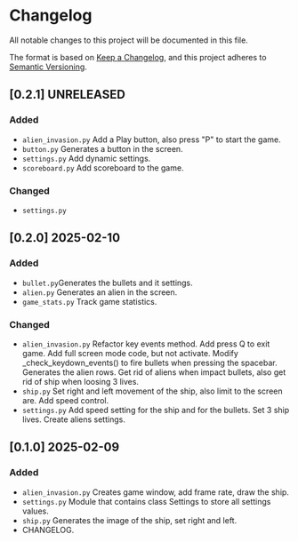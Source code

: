 # Changelog

All notable changes to this project will be documented in this file.

The format is based on [Keep a Changelog](https://keepachangelog.com/en/1.1.0/),
and this project adheres to [Semantic Versioning](https://semver.org/spec/v2.0.0.html).

## [0.2.1] UNRELEASED

### Added

- `alien_invasion.py` Add a Play button, also press "P" to start the game.
- `button.py` Generates a button in the screen.
- `settings.py` Add dynamic settings.
- `scoreboard.py` Add scoreboard to the game.


### Changed

- `settings.py`

## [0.2.0] 2025-02-10

### Added

- `bullet.py`Generates the bullets and it settings.
- `alien.py` Generates an alien in the screen.
- `game_stats.py` Track game statistics.

### Changed

- `alien_invasion.py` Refactor key events method. Add press Q to exit game. Add full screen mode code, but not activate. Modify _check_keydown_events() to fire bullets when pressing the spacebar. Generates the alien rows. Get rid of aliens when impact bullets, also get rid of ship when loosing 3 lives.
- `ship.py` Set right and left movement of the ship, also limit to the screen are. Add speed control.
- `settings.py` Add speed setting for the ship and for the bullets. Set 3 ship lives. Create aliens settings.

## [0.1.0] 2025-02-09

### Added

- `alien_invasion.py` Creates game window, add frame rate, draw the ship.
- `settings.py` Module that contains class Settings to store all settings values.
- `ship.py` Generates the image of the ship, set right and left.
- CHANGELOG.
